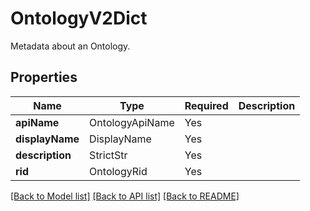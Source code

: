 # OntologyV2Dict

Metadata about an Ontology.

## Properties
| Name | Type | Required | Description |
| ------------ | ------------- | ------------- | ------------- |
**apiName** | OntologyApiName | Yes |  |
**displayName** | DisplayName | Yes |  |
**description** | StrictStr | Yes |  |
**rid** | OntologyRid | Yes |  |


[[Back to Model list]](../../../README.md#models-v2-link) [[Back to API list]](../../../README.md#documentation-for-api-endpoints) [[Back to README]](../../../README.md)
